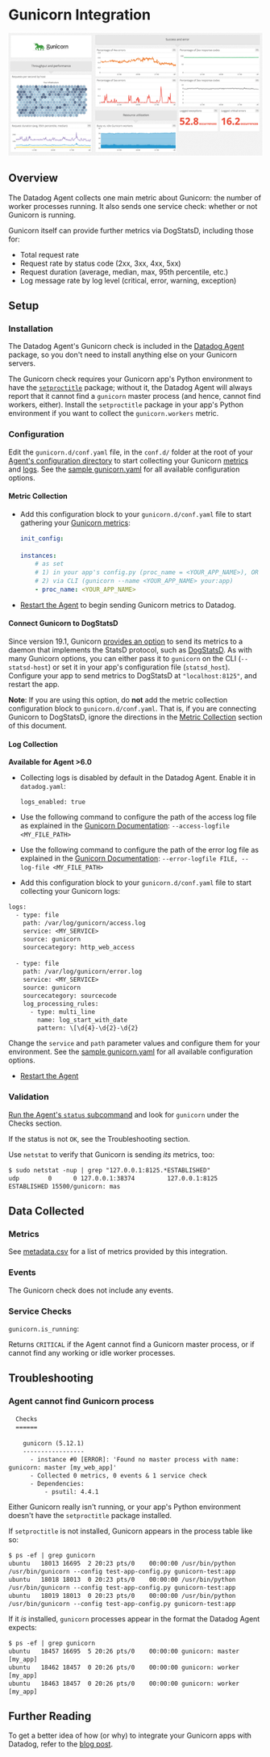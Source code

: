 # Gunicorn Integration

![Gunicorn Dashboard][1]

## Overview

The Datadog Agent collects one main metric about Gunicorn: the number of worker processes running. It also sends one service check: whether or not Gunicorn is running.

Gunicorn itself can provide further metrics via DogStatsD, including those for:

* Total request rate
* Request rate by status code (2xx, 3xx, 4xx, 5xx)
* Request duration (average, median, max, 95th percentile, etc.)
* Log message rate by log level (critical, error, warning, exception)

## Setup

### Installation

The Datadog Agent's Gunicorn check is included in the [Datadog Agent][2] package, so you don't need to install anything else on your Gunicorn servers.

The Gunicorn check requires your Gunicorn app's Python environment to have the [`setproctitle`][3] package; without it, the Datadog Agent will always report that it cannot find a `gunicorn` master process (and hence, cannot find workers, either). Install the `setproctitle` package in your app's Python environment if you want to collect the `gunicorn.workers` metric.

### Configuration

Edit the `gunicorn.d/conf.yaml` file, in the `conf.d/` folder at the root of your [Agent's configuration directory][4] to start collecting your Gunicorn [metrics](#metric-collection) and [logs](#log-collection).
See the [sample gunicorn.yaml][5] for all available configuration options.

#### Metric Collection

* Add this configuration block to your `gunicorn.d/conf.yaml` file to start gathering your [Gunicorn metrics](#metrics):

    ```yaml
    init_config:

    instances:
        # as set
        # 1) in your app's config.py (proc_name = <YOUR_APP_NAME>), OR
        # 2) via CLI (gunicorn --name <YOUR_APP_NAME> your:app)
        - proc_name: <YOUR_APP_NAME>
    ```

* [Restart the Agent][2] to begin sending Gunicorn metrics to Datadog.

#### Connect Gunicorn to DogStatsD

Since version 19.1, Gunicorn [provides an option][6] to send its metrics to a daemon that implements the StatsD protocol, such as [DogStatsD][7]. As with many Gunicorn options, you can either pass it to `gunicorn` on the CLI (`--statsd-host`) or set it in your app's configuration file (`statsd_host`). Configure your app to send metrics to DogStatsD at `"localhost:8125"`, and restart the app.

**Note**: If you are using this option, do **not** add the metric collection configuration block to `gunicorn.d/conf.yaml`. That is, if you are connecting Gunicorn to DogStatsD, ignore the directions in the [Metric Collection](#metric-collection) section of this document.

#### Log Collection

**Available for Agent >6.0**

* Collecting logs is disabled by default in the Datadog Agent. Enable it in `datadog.yaml`:

  ```
  logs_enabled: true
  ```

* Use the following command to configure the path of the access log file as explained in the [Gunicorn Documentation][8]: `--access-logfile <MY_FILE_PATH>`
* Use the following command to configure the path of the error log file as explained in the [Gunicorn Documentation][9]: `--error-logfile FILE, --log-file <MY_FILE_PATH>`

*  Add this configuration block to your `gunicorn.d/conf.yaml` file to start collecting your Gunicorn logs:

  ```
  logs:
    - type: file
      path: /var/log/gunicorn/access.log
      service: <MY_SERVICE>
      source: gunicorn
      sourcecategory: http_web_access

    - type: file
      path: /var/log/gunicorn/error.log
      service: <MY_SERVICE>
      source: gunicorn
      sourcecategory: sourcecode
      log_processing_rules:
        - type: multi_line
          name: log_start_with_date
          pattern: \[\d{4}-\d{2}-\d{2}
  ```

  Change the `service` and `path` parameter values and configure them for your environment.
  See the [sample gunicorn.yaml][5] for all available configuration options.

* [Restart the Agent][2]

### Validation

[Run the Agent's `status` subcommand][10] and look for `gunicorn` under the Checks section.

If the status is not `OK`, see the Troubleshooting section.

Use `netstat` to verify that Gunicorn is sending _its_ metrics, too:

```
$ sudo netstat -nup | grep "127.0.0.1:8125.*ESTABLISHED"
udp        0      0 127.0.0.1:38374         127.0.0.1:8125          ESTABLISHED 15500/gunicorn: mas
```

## Data Collected

### Metrics

See [metadata.csv][11] for a list of metrics provided by this integration.

### Events
The Gunicorn check does not include any events.

### Service Checks

`gunicorn.is_running`:

Returns `CRITICAL` if the Agent cannot find a Gunicorn master process, or if cannot find any working or idle worker processes.


## Troubleshooting

### Agent cannot find Gunicorn process
```
  Checks
  ======

    gunicorn (5.12.1)
    -----------------
      - instance #0 [ERROR]: 'Found no master process with name: gunicorn: master [my_web_app]'
      - Collected 0 metrics, 0 events & 1 service check
      - Dependencies:
          - psutil: 4.4.1
```

Either Gunicorn really isn't running, or your app's Python environment doesn't have the `setproctitle` package installed.

If `setproctitle` is not installed, Gunicorn appears in the process table like so:

```
$ ps -ef | grep gunicorn
ubuntu   18013 16695  2 20:23 pts/0    00:00:00 /usr/bin/python /usr/bin/gunicorn --config test-app-config.py gunicorn-test:app
ubuntu   18018 18013  0 20:23 pts/0    00:00:00 /usr/bin/python /usr/bin/gunicorn --config test-app-config.py gunicorn-test:app
ubuntu   18019 18013  0 20:23 pts/0    00:00:00 /usr/bin/python /usr/bin/gunicorn --config test-app-config.py gunicorn-test:app
```

If it _is_ installed, `gunicorn` processes appear in the format the Datadog Agent expects:

```
$ ps -ef | grep gunicorn
ubuntu   18457 16695  5 20:26 pts/0    00:00:00 gunicorn: master [my_app]
ubuntu   18462 18457  0 20:26 pts/0    00:00:00 gunicorn: worker [my_app]
ubuntu   18463 18457  0 20:26 pts/0    00:00:00 gunicorn: worker [my_app]
```

## Further Reading
To get a better idea of how (or why) to integrate your Gunicorn apps with Datadog, refer to the [blog post][12].


[1]: https://raw.githubusercontent.com/DataDog/integrations-core/master/gunicorn/images/gunicorn-dash.png
[2]: https://docs.datadoghq.com/agent/faq/agent-commands/#start-stop-restart-the-agent
[3]: https://pypi.python.org/pypi/setproctitle
[4]: https://docs.datadoghq.com/agent/faq/agent-configuration-files/#agent-configuration-directory
[5]: https://github.com/DataDog/integrations-core/blob/master/gunicorn/datadog_checks/gunicorn/data/conf.yaml.example
[6]: https://docs.gunicorn.org/en/stable/settings.html#statsd-host
[7]: https://docs.datadoghq.com/guides/dogstatsd
[8]: https://docs.gunicorn.org/en/stable/settings.html#accesslog
[9]: https://docs.gunicorn.org/en/stable/settings.html#errorlog
[10]: https://docs.datadoghq.com/agent/faq/agent-commands/#agent-status-and-information
[11]: https://github.com/DataDog/integrations-core/blob/master/gunicorn/metadata.csv
[12]: https://www.datadoghq.com/blog/monitor-gunicorn-performance
